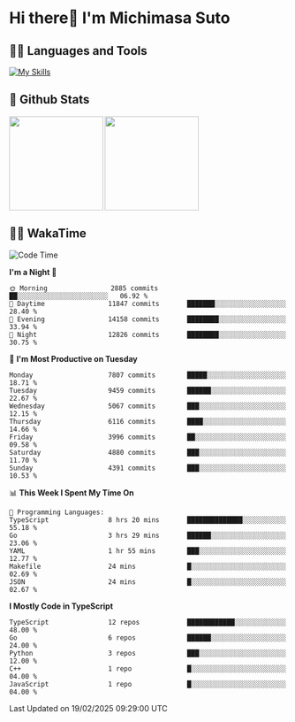 # Hi there👋 I'm Michimasa Suto

## 🧑‍💻 Languages and Tools
[![My Skills](https://skillicons.dev/icons?i=ts,nextjs,react,vue,python,go,aws,docker,nodejs,redux,solidity,firebase,gcp,js,bootstrap,tailwind,materialui,html,css,wordpress,xd,figma,raspberrypi,arduino)](https://skillicons.dev)

<!--
**Suto-Michimasa/Suto-Michimasa** is a ✨ _special_ ✨ repository because its `README.md` (this file) appears on your GitHub profile.

Here are some ideas to get you started:

- 🔭 I’m currently working on ...
- 🌱 I’m currently learning ...
- 👯 I’m looking to collaborate on ...
- 🤔 I’m looking for help with ...
- 💬 Ask me about ...
- 📫 How to reach me: ...
- 😄 Pronouns: ...
- ⚡ Fun fact: ...
-->
## 💎 Github Stats

<div>
  <img height="170" align="left" src="https://github-readme-stats.vercel.app/api?username=Suto-michimasa&count_private=true&show_icons=true&theme=dark" />
  <img height="170" src="https://github-readme-stats.vercel.app/api/top-langs/?username=Suto-michimasa&langs_count=8&layout=compact&theme=dark" />
</div>

<!-- ## 🏆 GitHub Profile Trophy

<img width="800" src="https://github-profile-trophy.vercel.app/?username=Suto-michimasa&theme=onedark&no-frame=true"/>
 -->

## 🧑‍💻 WakaTime
<!--START_SECTION:waka-->
![Code Time](http://img.shields.io/badge/Code%20Time-620%20hrs%2022%20mins-blue)

**I'm a Night 🦉** 

```text
🌞 Morning                2885 commits        ██░░░░░░░░░░░░░░░░░░░░░░░   06.92 % 
🌆 Daytime                11847 commits       ███████░░░░░░░░░░░░░░░░░░   28.40 % 
🌃 Evening                14158 commits       ████████░░░░░░░░░░░░░░░░░   33.94 % 
🌙 Night                  12826 commits       ████████░░░░░░░░░░░░░░░░░   30.75 % 
```
📅 **I'm Most Productive on Tuesday** 

```text
Monday                   7807 commits        █████░░░░░░░░░░░░░░░░░░░░   18.71 % 
Tuesday                  9459 commits        ██████░░░░░░░░░░░░░░░░░░░   22.67 % 
Wednesday                5067 commits        ███░░░░░░░░░░░░░░░░░░░░░░   12.15 % 
Thursday                 6116 commits        ████░░░░░░░░░░░░░░░░░░░░░   14.66 % 
Friday                   3996 commits        ██░░░░░░░░░░░░░░░░░░░░░░░   09.58 % 
Saturday                 4880 commits        ███░░░░░░░░░░░░░░░░░░░░░░   11.70 % 
Sunday                   4391 commits        ███░░░░░░░░░░░░░░░░░░░░░░   10.53 % 
```


📊 **This Week I Spent My Time On** 

```text
💬 Programming Languages: 
TypeScript               8 hrs 20 mins       ██████████████░░░░░░░░░░░   55.18 % 
Go                       3 hrs 29 mins       ██████░░░░░░░░░░░░░░░░░░░   23.06 % 
YAML                     1 hr 55 mins        ███░░░░░░░░░░░░░░░░░░░░░░   12.77 % 
Makefile                 24 mins             █░░░░░░░░░░░░░░░░░░░░░░░░   02.69 % 
JSON                     24 mins             █░░░░░░░░░░░░░░░░░░░░░░░░   02.67 % 
```

**I Mostly Code in TypeScript** 

```text
TypeScript               12 repos            ████████████░░░░░░░░░░░░░   48.00 % 
Go                       6 repos             ██████░░░░░░░░░░░░░░░░░░░   24.00 % 
Python                   3 repos             ███░░░░░░░░░░░░░░░░░░░░░░   12.00 % 
C++                      1 repo              █░░░░░░░░░░░░░░░░░░░░░░░░   04.00 % 
JavaScript               1 repo              █░░░░░░░░░░░░░░░░░░░░░░░░   04.00 % 
```




 Last Updated on 19/02/2025 09:29:00 UTC
<!--END_SECTION:waka-->
